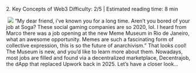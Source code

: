 <ChapterTitle>2\. Key Concepts of Web3</ChapterTitle>
<Difficulty>Difficulty: 2/5 | Estimated reading time: 8 min</Difficulty>

<Image> 
    <img src="/images/chap_2.png">
</Image>

<Spacer />

<narrativeText>
“My dear friend, i’ve known you for a long time. Aren’t you bored of your job at Soga? These social gaming companies are so 2020, lol. I heard from Marco there was a job opening at the new Meme Museum in Rio de Janeiro, what an awesome opportunity. Memes are such a fascinating form of collective expression, this is so the future of anarchivism.”
<Spacer />
That looks cool! The Museum is new, and you’d like to learn more about them. Nowadays, most jobs are filled and found via a decentralized marketplace, Decentrajob, the dApp that replaced Upwork back in 2025. 
<Spacer />
Let’s have a closer look...
</narrativeText>
